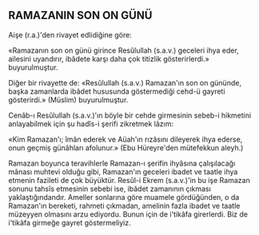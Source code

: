 ## RAMAZANIN SON ON GÜNÜ

Aişe (r.a.)'den rivayet edlidiğine göre:

«Ramazanın son on günü girince Resû­lullah (s.a.v.) geceleri ihya eder, ailesini uyan­dırır, ibâdete karşı daha çok titizlik gösterir­lerdi.» buyurulmuştur.

Diğer bir rivayette de: «Resûlullah (s.a.v.) Ramazan'ın son on gününde, başka zamanlar­da ibâdet hususunda göstermediği cehd-ü gayreti gösterirdi.» (Müslim) buyurulmuştur.

Cenâb-ı Resûlullah (s.a.v.)'ın böyle bir cehde girmesinin sebeb-i hikmetini anlayabil­mek için şu hadîs-i şerifi zikretmek lâzım:

«Kim Ramazan'ı; îmân ederek ve Aüah'ın rızâsını dileyerek ihya ederse, onun geçmiş günâhları afolunur.» (Ebu Hüreyre'den mütefekkun aleyh.)

Ramazan boyunca teravihlerle Ramazan-ı şerifin ihyâsına çalışılacağı mânası muhtevi olduğu gibi, Ramazan'ın geceleri ibadet ve taatle ihya etmenin fazileti de çok büyük­tür. Resûl-i Ekrem (s.a.v.)'in bu işe Rama­zan sonunu tahsîs etmesinin sebebi ise, ibâ­det zamanının çıkması yaklaştığındandır. Ameller sonlarına göre muamele gördüğün­den, o da Ramazan'ın bereketi, rahmeti çıkma­dan, amelinin fazla ibadet ve taatle müzeyyen olmasını arzu ediyordu. Bunun için de i'tikâfa girerlerdi. Biz de i'tikâfa girmeğe gayret gös­termeliyiz.

